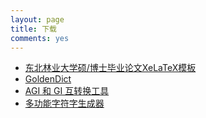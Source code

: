 ```yaml
---
layout: page 
title: 下载
comments: yes
---
```



- [东北林业大学硕/博士毕业论文XeLaTeX模板](https://github.com/dustincys/NEFUXeLaTeX "git 地址")
- [GoldenDict](http://goldendict.org/ "无敌字典")
- [AGI 和 GI 互转换工具](http://ishare.iask.sina.com.cn/f/21695346.html "Jar，需要Java环境")
- [多功能字符字生成器](http://ishare.iask.sina.com.cn/f/15806610.html "Jar，需要Java环境")
